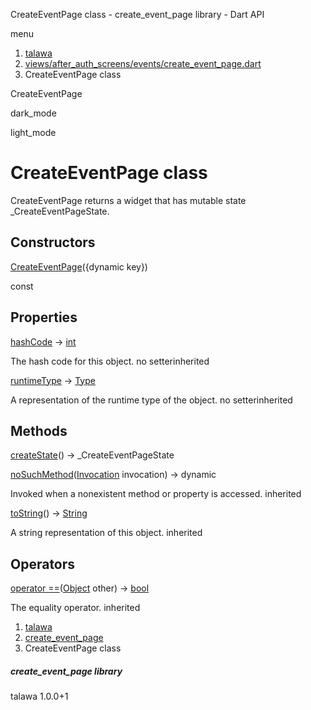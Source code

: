 




CreateEventPage class - create\_event\_page library - Dart API







menu

1. [talawa](../index.html)
2. [views/after\_auth\_screens/events/create\_event\_page.dart](../file-___home_harshil_Desktop_open-source_palisadoes_talawa_lib_views_after_auth_screens_events_create_event_page/)
3. CreateEventPage class

CreateEventPage


dark\_mode

light\_mode




# CreateEventPage class


CreateEventPage returns a widget that has mutable state \_CreateEventPageState.


## Constructors

[CreateEventPage](../file-___home_harshil_Desktop_open-source_palisadoes_talawa_lib_views_after_auth_screens_events_create_event_page/CreateEventPage/CreateEventPage.html)({dynamic key})

const



## Properties

[hashCode](https://api.flutter.dev/flutter/dart-core/Object/hashCode.html)
→ [int](https://api.flutter.dev/flutter/dart-core/int-class.html)

The hash code for this object.
no setterinherited

[runtimeType](https://api.flutter.dev/flutter/dart-core/Object/runtimeType.html)
→ [Type](https://api.flutter.dev/flutter/dart-core/Type-class.html)

A representation of the runtime type of the object.
no setterinherited



## Methods

[createState](../file-___home_harshil_Desktop_open-source_palisadoes_talawa_lib_views_after_auth_screens_events_create_event_page/CreateEventPage/createState.html)()
→ \_CreateEventPageState



[noSuchMethod](https://api.flutter.dev/flutter/dart-core/Object/noSuchMethod.html)([Invocation](https://api.flutter.dev/flutter/dart-core/Invocation-class.html) invocation)
→ dynamic


Invoked when a nonexistent method or property is accessed.
inherited

[toString](https://api.flutter.dev/flutter/dart-core/Object/toString.html)()
→ [String](https://api.flutter.dev/flutter/dart-core/String-class.html)


A string representation of this object.
inherited



## Operators

[operator ==](https://api.flutter.dev/flutter/dart-core/Object/operator_equals.html)([Object](https://api.flutter.dev/flutter/dart-core/Object-class.html) other)
→ [bool](https://api.flutter.dev/flutter/dart-core/bool-class.html)


The equality operator.
inherited



 


1. [talawa](../index.html)
2. [create\_event\_page](../file-___home_harshil_Desktop_open-source_palisadoes_talawa_lib_views_after_auth_screens_events_create_event_page/)
3. CreateEventPage class

##### create\_event\_page library





talawa
1.0.0+1






